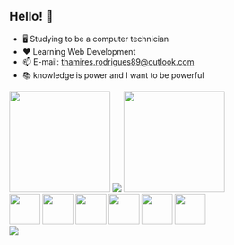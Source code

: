 ## Hello! 👋

- 🖥️ Studying to be a computer technician   
- ❤️ Learning Web Development
- 📫 E-mail: thamires.rodrigues89@outlook.com
- 📚 knowledge is power and I want to be powerful

<div>
  <img align height="180" src="https://github-readme-stats.vercel.app/api?username=thamires-rodrigues&show_icons=true&theme=radical"/>
  <img align="180" src="https://www.criarbanner.com.br/criargifs/a/c72977ef7eed9b59c27b715fad86afad.gif"/>
  <img align height="180" src="https://github-readme-stats.vercel.app/api/top-langs/?username=thamires-rodrigues&layout=compact&langs_count16&theme=dracula"/>
</div>
<div>
  <img width="55" src="https://cdn.jsdelivr.net/gh/devicons/devicon/icons/html5/html5-original.svg"/>
  <img width="55" src="https://cdn.jsdelivr.net/gh/devicons/devicon/icons/css3/css3-original.svg"/>
  <img width="55" src="https://cdn.jsdelivr.net/gh/devicons/devicon/icons/php/php-original.svg"/>
  <img width="55" src="https://cdn.jsdelivr.net/gh/devicons/devicon/icons/mysql/mysql-original-wordmark.svg"/>
  <img width="55" src="https://cdn.jsdelivr.net/gh/devicons/devicon/icons/c/c-original.svg"/>
  <img width="55" src="https://cdn.jsdelivr.net/gh/devicons/devicon/icons/csharp/csharp-original.svg"/>
</div>
<div>
  <img src="https://github.com/thamires-rodrigues/thamires-rodrigues/blob/output/github-contribution-grid-snake.svg"/>
</div>
